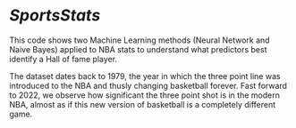 # _SportsStats_
This code shows two Machine Learning methods (Neural Network and Naive Bayes) 
applied to NBA stats to understand what predictors best identify a Hall of fame player.

The dataset dates back to 1979, the year in which the three point line was introduced to the NBA and thusly changing basketball forever. 
Fast forward to 2022, we observe how significant the three point shot is in the modern NBA, almost as if this new version of basketball is a completely
different game.
